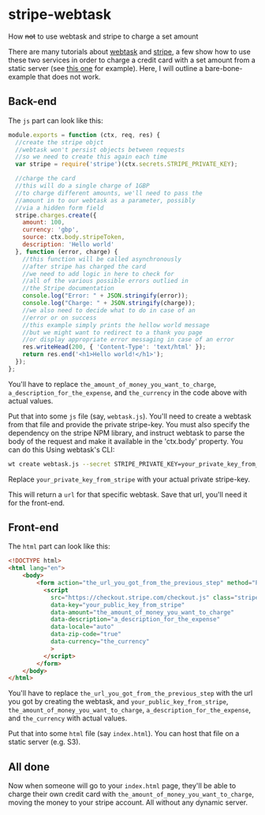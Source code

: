 # stripe-webtask
How ~~not~~ to use webtask and stripe to charge a set amount

There are many tutorials about [webtask](https://webtask.io) and [stripe](https://stripe.com), a few show how to use these two services in order to charge a credit card with a set amount from a static server (see [this one](https://tomasz.janczuk.org/2016/01/accept-stripe-payments-without-backend-using-webtasks.html) for example). Here, I will outline a bare-bone-example that does not work. 

## Back-end
The `js` part can look like this:
```js
module.exports = function (ctx, req, res) {
  //create the stripe objct
  //webtask won't persist objects between requests
  //so we need to create this again each time
  var stripe = require('stripe')(ctx.secrets.STRIPE_PRIVATE_KEY);

  //charge the card
  //this will do a single charge of 1GBP
  //to charge different amounts, we'll need to pass the
  //amount in to our webtask as a parameter, possibly
  //via a hidden form field
  stripe.charges.create({
    amount: 100,
    currency: 'gbp',
    source: ctx.body.stripeToken,
    description: 'Hello world'
  }, function (error, charge) {
    //this function will be called asynchronously
    //after stripe has charged the card
    //we need to add logic in here to check for
    //all of the various possible errors outlied in
    //the Stripe documentation
    console.log("Error: " + JSON.stringify(error));
    console.log("Charge: " + JSON.stringify(charge));
    //we also need to decide what to do in case of an
    //error or on success
    //this example simply prints the hellow world message
    //but we might want to redirect to a thank you page
    //or display appropriate error messaging in case of an error
    res.writeHead(200, { 'Content-Type': 'text/html' });
    return res.end('<h1>Hello world!</h1>');
  });
};
```
You'll have to replace `the_amount_of_money_you_want_to_charge`, `a_description_for_the_expense`, and `the_currency` in the code above with actual values. 

Put that into some `js` file (say, `webtask.js`). You'll need to create a webtask from that file and provide the private stripe-key. You must also specify the dependency on the stripe NPM library, and instruct webtask to parse the body of the request and make it available in the 'ctx.body' property. You can do this Using webtask's CLI:
```bash
wt create webtask.js --secret STRIPE_PRIVATE_KEY=your_private_key_from_stripe --dependency stripe@latest --parse-body
```
Replace `your_private_key_from_stripe` with your actual private stripe-key. 

This will return a `url` for that specific webtask. Save that url, you'll need it for the front-end.

## Front-end
The `html` part can look like this:
```HTML
<!DOCTYPE html>
<html lang="en">
    <body>
        <form action="the_url_you_got_from_the_previous_step" method="POST">
          <script
            src="https://checkout.stripe.com/checkout.js" class="stripe-button"
            data-key="your_public_key_from_stripe"
            data-amount="the_amount_of_money_you_want_to_charge"
            data-description="a_description_for_the_expense"
            data-locale="auto"
            data-zip-code="true"
            data-currency="the_currency"
            >
          </script>
        </form>
    </body>
</html>
```
You'll have to replace `the_url_you_got_from_the_previous_step` with the url you got by creating the webtask, and `your_public_key_from_stripe`, `the_amount_of_money_you_want_to_charge`, `a_description_for_the_expense`, and `the_currency` with actual values. 

Put that into some `html` file (say `index.html`). You can host that file on a static server (e.g. S3).


## All done
Now when someone will go to your `index.html` page, they'll be able to charge their own credit card with `the_amount_of_money_you_want_to_charge`, moving the money to your stripe account. All without any dynamic server.
